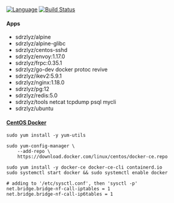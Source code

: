 [![Language](https://img.shields.io/badge/Language-Go-blue.svg)](https://golang.org/)
[![Build Status](https://travis-ci.com/elvizlai/docker-auto-build.svg?branch=master)](https://travis-ci.com/elvizlai/docker-auto-build)

#### Apps

- sdrzlyz/alpine
- sdrzlyz/alpine-glibc
- sdrzlyz/centos-sshd
- sdrzlyz/envoy:1.17.0
- sdrzlyz/frpc:0.35.1
- sdrzlyz/go-dev docker protoc revive
- sdrzlyz/ikev2:5.9.1
- sdrzlyz/nginx:1.18.0
- sdrzlyz/pg:12
- sdrzlyz/redis:5.0
- sdrzlyz/tools netcat tcpdump psql mycli
- sdrzlyz/ubuntu

#### [CentOS Docker](https://docs.docker.com/engine/install/centos/)

```
sudo yum install -y yum-utils

sudo yum-config-manager \
    --add-repo \
    https://download.docker.com/linux/centos/docker-ce.repo

sudo yum install -y docker-ce docker-ce-cli containerd.io
sudo systemctl start docker && sudo systemctl enable docker
```

```
# adding to '/etc/sysctl.conf', then 'sysctl -p'
net.bridge.bridge-nf-call-iptables = 1
net.bridge.bridge-nf-call-ip6tables = 1
```
